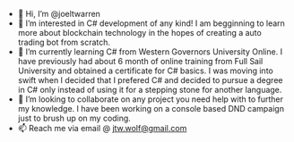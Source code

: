 - 👋 Hi, I’m @joeltwarren
- 👀 I’m interested in C# development of any kind! I am begginning to learn more about blockchain technology in the hopes of creating a auto trading bot from scratch.
- 🌱 I’m currently learning C# from Western Governors University Online. I have previously had about 6 month of online training from Full Sail University and obtained a certificate for C# basics. I was moving into swift when I decided that I prefered C# and decided to pursue a degree in C# only instead of using it for a stepping stone for another language.
- 💞️ I’m looking to collaborate on any project you need help with to further my knowledge. I have been working on a console based DND campaign just to brush up on my coding. 
- 📫 Reach me via email @ jtw.wolf@gmail.com

<!---
joeltwarren/joeltwarren is a ✨ special ✨ repository because its `README.md` (this file) appears on your GitHub profile.
You can click the Preview link to take a look at your changes.
--->
